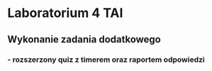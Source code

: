 # Laboratorium 4 TAI
## Wykonanie zadania dodatkowego
### - rozszerzony quiz z timerem oraz raportem odpowiedzi
